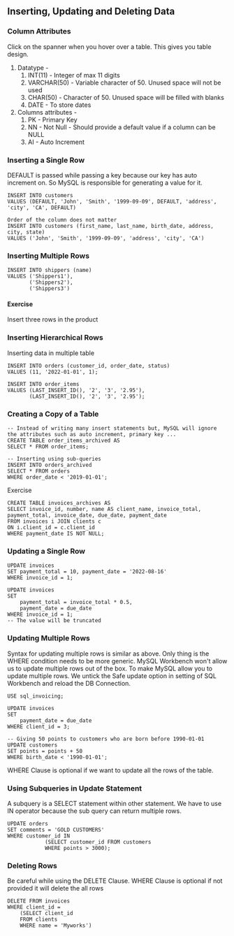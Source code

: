 ## **Inserting, Updating and Deleting Data**

### Column Attributes
Click on the spanner when you hover over a table. This gives you table design. 
1. Datatype -  
    1. INT(11) - Integer of max 11 digits
    2. VARCHAR(50) - Variable character of 50. Unused space will not be used
    3. CHAR(50) - Character of 50. Unused space will be filled with blanks
    4. DATE - To store dates
2. Columns attributes - 
    1. PK - Primary Key
    2. NN - Not Null - Should provide a default value if a column can be NULL
    3. AI - Auto Increment

### Inserting a Single Row
DEFAULT is passed while passing a key because our key has auto increment on. So MySQL is responsible for generating a value for it.
```
INSERT INTO customers
VALUES (DEFAULT, 'John', 'Smith', '1999-09-09', DEFAULT, 'address', 'city', 'CA', DEFAULT) 

Order of the column does not matter
INSERT INTO customers (first_name, last_name, birth_date, address, city, state)
VALUES ('John', 'Smith', '1999-09-09', 'address', 'city', 'CA') 
```

### Inserting Multiple Rows
```
INSERT INTO shippers (name)
VALUES ('Shippers1'),
	   ('Shippers2'),
       ('Shippers3')
```

#### Exercise
Insert three rows in the product

### Inserting Hierarchical Rows
Inserting data in multiple table  
```
INSERT INTO orders (customer_id, order_date, status)
VALUES (11, '2022-01-01', 1);

INSERT INTO order_items
VALUES (LAST_INSERT_ID(), '2', '3', '2.95'),
       (LAST_INSERT_ID(), '2', '3', '2.95');
```

### Creating a Copy of a Table
```
-- Instead of writing many insert statements but, MySQL will ignore the attributes such as auto increment, primary key ...
CREATE TABLE order_items_archived AS
SELECT * FROM order_items;

-- Inserting using sub-queries
INSERT INTO orders_archived
SELECT * FROM orders
WHERE order_date < '2019-01-01';
```
Exercise 
```
CREATE TABLE invoices_archives AS
SELECT invoice_id, number, name AS client_name, invoice_total, payment_total, invoice_date, due_date, payment_date
FROM invoices i JOIN clients c
ON i.client_id = c.client_id
WHERE payment_date IS NOT NULL;
```
### Updating a Single Row
```
UPDATE invoices
SET payment_total = 10, payment_date = '2022-08-16'
WHERE invoice_id = 1;

UPDATE invoices
SET 
	payment_total = invoice_total * 0.5,
    payment_date = due_date
WHERE invoice_id = 1;
-- The value will be truncated
```

### Updating Multiple Rows
Syntax for updating multiple rows is similar as above. Only thing is the WHERE condition needs to be more generic. MySQL Workbench won't allow us to update multiple rows out of the box. To make MySQL allow you to update multiple rows. We untick the Safe update option in setting of SQL Workbench and reload the DB Connection.
```
USE sql_invoicing;

UPDATE invoices
SET 
    payment_date = due_date
WHERE client_id = 3;

-- Giving 50 points to customers who are born before 1990-01-01
UPDATE customers
SET points = points + 50
WHERE birth_date < '1990-01-01';
```
WHERE Clause is optional if we want to update all the rows of the table.

### Using Subqueries in Update Statement
A subquery is a SELECT statement within other statement. We have to use IN operator because the sub query can return multiple rows.
```
UPDATE orders
SET comments = 'GOLD CUSTOMERS'
WHERE customer_id IN 
			(SELECT customer_id FROM customers
			WHERE points > 3000);
```

### Deleting Rows
Be careful while using the DELETE Clause.
WHERE Clause is optional if not provided it will delete the all rows
```
DELETE FROM invoices
WHERE client_id = 
	(SELECT client_id
    FROM clients
    WHERE name = 'Myworks')
```